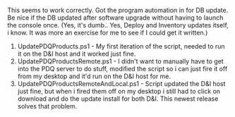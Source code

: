 This seems to work correctly. Got the program automation in for DB update. Be nice if the DB updated after software upgrade without having to launch the console once.
(Yes, it's dumb.. Yes, Deploy and Inventory updates itself, i know. It was more an exercise for me to see if I could get it written.)

1. UpdatePDQProducts.ps1 - My first iteration of the script, needed to run it on the D&I host and it worked just fine.
2. UpdatePDQProductsRemote.ps1 - I didn't want to manually have to get into the PDQ server to do stuff, modified the script so i can just fire it off from my desktop and it'd run on the D&I host for me.
3. UpdatePDQProductsRemoteAndLocal.ps1 - Script updated the D&I host just fine, but when i fired them off on my desktop i still had to click on download and do the update install for both D&I. This newest release solves that problem.

